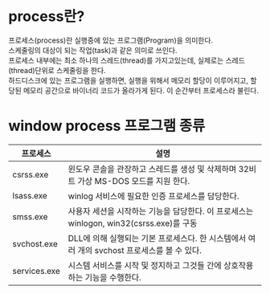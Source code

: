 # process란?
프로세스(process)란 실행중에 있는 프로그램(Program)을 의미한다.  
스케줄링의 대상이 되는 작업(task)과 같은 의미로 쓰인다.  
프로세스 내부에는 최소 하나의 스레드(thread)를 가지고있는데, 실제로는 스레드(thread)단위로 스케줄링을 한다.  
하드디스크에 있는 프로그램을 실행하면, 실행을 위해서 메모리 할당이 이루어지고, 할당된 메모리 공간으로 바이너리 코드가 올라가게 된다. 이 순간부터 프로세스라 불린다.   

# window process 프로그램 종류
| 프로세스 | 설명 |
| --- | ---|
|csrss.exe| 윈도우 콘솔을 관장하고 스레드를 생성 및 삭제하며 32비트 가상 MS-DOS 모드를 지원 한다.|
| lsass.exe | winlog 서비스에 필요한 인증 프로세스를 담당한다. |
| smss.exe |  사용자 세션을 시작하는 기능을 담당한다. 이 프로세스는 winlogon, win32(csrss.exe)를 구동 |
| svchost.exe |DLL에 의해 실행되는 기본 프로세스다. 한 시스템에서 여러 개의 svchost 프로세스를 볼 수 있다.| 
| services.exe | 시스템 서비스를 시작 및 정지하고 그것들 간에 상호작용하는 기능을 수행한다. |